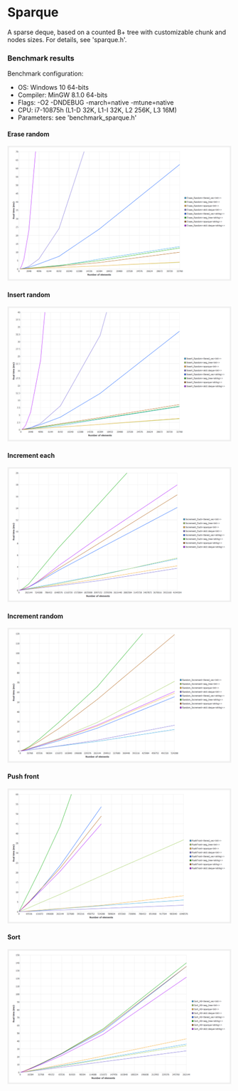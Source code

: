 # Sparque

A sparse deque, based on a counted B+ tree with customizable chunk and nodes sizes.
For details, see 'sparque.h'.

### Benchmark results

Benchmark configuration:
- OS: Windows 10 64-bits
- Compiler: MinGW 8.1.0 64-bits
- Flags: -O2 -DNDEBUG -march=native -mtune=native
- CPU: i7-10875h (L1-D 32K, L1-I 32K, L2 256K, L3 16M)
- Parameters: see 'benchmark_sparque.h'

#### Erase random

![Erase_Random](../../docs/sparque/sparque_erase_random.png)

#### Insert random

![Insert_Random](../../docs/sparque/sparque_insert_random.png)

#### Increment each

![Increment_Each](../../docs/sparque/sparque_increment_each.png)

#### Increment random

![Increment_Random](../../docs/sparque/sparque_increment_random.png)

#### Push front

![Push_Front](../../docs/sparque/sparque_push_front.png)

#### Sort

![Sort_All](../../docs/sparque/sparque_sort_all.png)
